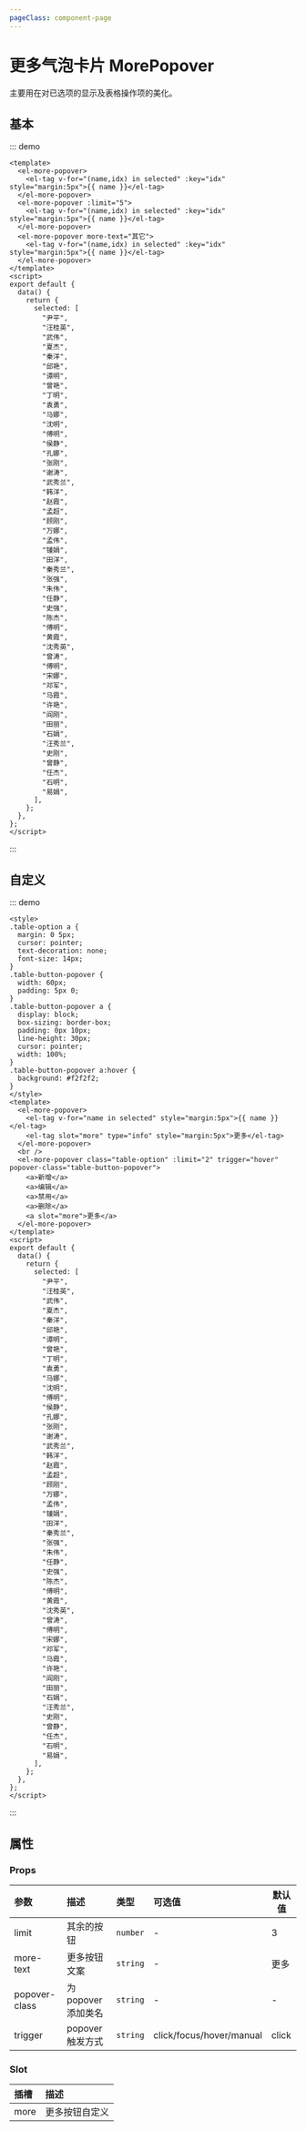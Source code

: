 ```yaml
---
pageClass: component-page
---
```


# 更多气泡卡片 MorePopover

主要用在对已选项的显示及表格操作项的美化。

## 基本

::: demo

```vue
<template>
  <el-more-popover>
    <el-tag v-for="(name,idx) in selected" :key="idx"  style="margin:5px">{{ name }}</el-tag>
  </el-more-popover>
  <el-more-popover :limit="5">
    <el-tag v-for="(name,idx) in selected" :key="idx"  style="margin:5px">{{ name }}</el-tag>
  </el-more-popover>
  <el-more-popover more-text="其它">
    <el-tag v-for="(name,idx) in selected" :key="idx"  style="margin:5px">{{ name }}</el-tag>
  </el-more-popover>
</template>
<script>
export default {
  data() {
    return {
      selected: [
        "尹平",
        "汪桂英",
        "武伟",
        "夏杰",
        "秦洋",
        "邱艳",
        "谭明",
        "曾艳",
        "丁明",
        "袁勇",
        "马娜",
        "沈明",
        "傅明",
        "侯静",
        "孔娜",
        "张刚",
        "谢涛",
        "武秀兰",
        "韩洋",
        "赵霞",
        "孟超",
        "顾刚",
        "万娜",
        "孟伟",
        "锺娟",
        "田洋",
        "秦秀兰",
        "张强",
        "朱伟",
        "任静",
        "史强",
        "陈杰",
        "傅明",
        "黄霞",
        "沈秀英",
        "曾涛",
        "傅明",
        "宋娜",
        "邓军",
        "马霞",
        "许艳",
        "阎刚",
        "田丽",
        "石娟",
        "汪秀兰",
        "史刚",
        "曾静",
        "任杰",
        "石明",
        "易娟",
      ],
    };
  },
};
</script>
```

:::

## 自定义

::: demo

```vue
<style>
.table-option a {
  margin: 0 5px;
  cursor: pointer;
  text-decoration: none;
  font-size: 14px;
}
.table-button-popover {
  width: 60px;
  padding: 5px 0;
}
.table-button-popover a {
  display: block;
  box-sizing: border-box;
  padding: 0px 10px;
  line-height: 30px;
  cursor: pointer;
  width: 100%;
}
.table-button-popover a:hover {
  background: #f2f2f2;
}
</style>
<template>
  <el-more-popover>
    <el-tag v-for="name in selected" style="margin:5px">{{ name }}</el-tag>
    <el-tag slot="more" type="info" style="margin:5px">更多</el-tag>
  </el-more-popover>
  <br />
  <el-more-popover class="table-option" :limit="2" trigger="hover" popover-class="table-button-popover">
    <a>新增</a>
    <a>编辑</a>
    <a>禁用</a>
    <a>删除</a>
    <a slot="more">更多</a>
  </el-more-popover>
</template>
<script>
export default {
  data() {
    return {
      selected: [
        "尹平",
        "汪桂英",
        "武伟",
        "夏杰",
        "秦洋",
        "邱艳",
        "谭明",
        "曾艳",
        "丁明",
        "袁勇",
        "马娜",
        "沈明",
        "傅明",
        "侯静",
        "孔娜",
        "张刚",
        "谢涛",
        "武秀兰",
        "韩洋",
        "赵霞",
        "孟超",
        "顾刚",
        "万娜",
        "孟伟",
        "锺娟",
        "田洋",
        "秦秀兰",
        "张强",
        "朱伟",
        "任静",
        "史强",
        "陈杰",
        "傅明",
        "黄霞",
        "沈秀英",
        "曾涛",
        "傅明",
        "宋娜",
        "邓军",
        "马霞",
        "许艳",
        "阎刚",
        "田丽",
        "石娟",
        "汪秀兰",
        "史刚",
        "曾静",
        "任杰",
        "石明",
        "易娟",
      ],
    };
  },
};
</script>
```

:::

## 属性

### Props

| 参数          | 描述             | 类型     | 可选值                   | 默认值 |
| :------------ | :--------------- | :------- | :----------------------- | ------ |
| limit         | 其余的按钮       | `number` | -                        | 3      |
| more-text     | 更多按钮文案     | `string` | -                        | 更多   |
| popover-class | 为 popover 添加类名    | `string` | -                        | -      |
| trigger       | popover 触发方式 | `string` | click/focus/hover/manual | click  |

### Slot

| 插槽 | 描述           |
| :--- | :------------- |
| more | 更多按钮自定义 |
